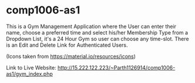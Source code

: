# comp1006-as1
This is a Gym Management Application where the User can enter their name, choose a preferred time and select his/her Membership Type
from a Dropdown List, it's a 24 Hour Gym so user can choose any time-slot. There is an Edit and Delete Link for Authenticated Users. 

(Icons taken from https://material.io/resources/icons)

Link to Live Website:
http://15.222.122.223/~Parth1126914/comp1006-as1/gym_index.php
